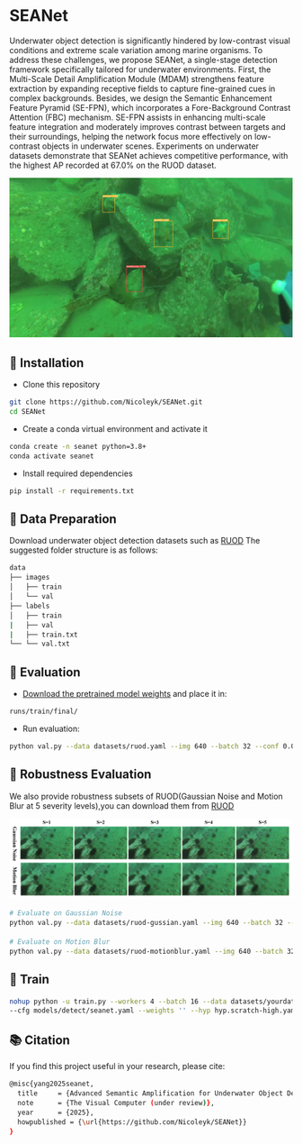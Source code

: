 # SEANet
Underwater object detection is significantly hindered by low-contrast visual conditions and extreme scale variation among marine organisms. To address these challenges, we propose SEANet, a single-stage detection framework specifically tailored for underwater environments. First, the Multi-Scale Detail Amplification Module (MDAM) strengthens feature extraction by expanding receptive fields to capture fine-grained cues in complex backgrounds. Besides, we design the Semantic Enhancement Feature Pyramid (SE-FPN), which incorporates a Fore-Background Contrast Attention (FBC) mechanism. SE-FPN assists in enhancing multi-scale feature integration and moderately improves contrast between targets and their surroundings, helping the network focus more effectively on low-contrast objects in underwater scenes. Experiments on underwater datasets demonstrate that SEANet achieves competitive performance, with the highest AP recorded at 67.0% on the RUOD dataset.

<p align="center">
  <img src="datasets/show.jpg" width="600"/>
</p>

## 🚀 Installation

- Clone this repository
```bash
git clone https://github.com/Nicoleyk/SEANet.git
cd SEANet
```
- Create a conda virtual environment and activate it
```bash
conda create -n seanet python=3.8+
conda activate seanet
```
- Install required dependencies
```bash
pip install -r requirements.txt
```
## 📂 Data Preparation
Download underwater object detection datasets such as [RUOD](https://pan.baidu.com/s/165NIEGmyHIVeCy47WIF8LA?pwd=w35g)
The suggested folder structure is as follows:
```bash
data 
├── images 
│   ├── train 
│   └── val 
├── labels 
│   ├── train 
|   ├── val 
|   ├── train.txt 
└── └── val.txt
```
## 🧪 Evaluation
- [Download the pretrained model weights](https://pan.baidu.com/s/1pDGsseIr2M4b0sYFWN8ALg?pwd=9abj) and place it in:
```bash
runs/train/final/
```
- Run evaluation:
```bash
python val.py --data datasets/ruod.yaml --img 640 --batch 32 --conf 0.001 --iou 0.7 --device 0 --weights runs/train/final/weights_ruod/best.pt
```
## 🔧 Robustness Evaluation
We also provide robustness subsets of RUOD(Gaussian Noise and Motion Blur at 5 severity levels),you can download them from [RUOD]( https://pan.baidu.com/s/165NIEGmyHIVeCy47WIF8LA?pwd=w35g )

![Detection Results](datasets/robustness_show_00.png)

```bash
# Evaluate on Gaussian Noise
python val.py --data datasets/ruod-gussian.yaml --img 640 --batch 32 --conf 0.001 --iou 0.7 --device 0 --weights runs/train/final/weights_ruod/best.pt

# Evaluate on Motion Blur
python val.py --data datasets/ruod-motionblur.yaml --img 640 --batch 32 --conf 0.001 --iou 0.7 --device 0 --weights runs/train/final/weights_ruod/best.pt

```

## 🧪 Train
```bash
nohup python -u train.py --workers 4 --batch 16 --data datasets/yourdataset.yaml --img 640 \
--cfg models/detect/seanet.yaml --weights '' --hyp hyp.scratch-high.yaml --epochs 300 --close-mosaic 10 &

```

## 📚 Citation
If you find this project useful in your research, please cite:
```bash
@misc{yang2025seanet,
  title     = {Advanced Semantic Amplification for Underwater Object Detection in Low-Contrast and Multi-Scale},
  note      = {The Visual Computer (under review)},
  year      = {2025},
  howpublished = {\url{https://github.com/Nicoleyk/SEANet}}
}
```
